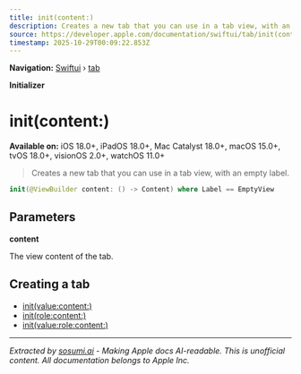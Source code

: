 ```yaml
---
title: init(content:)
description: Creates a new tab that you can use in a tab view, with an empty label.
source: https://developer.apple.com/documentation/swiftui/tab/init(content:)
timestamp: 2025-10-29T00:09:22.853Z
---
```


**Navigation:** [Swiftui](/documentation/swiftui) › [tab](/documentation/swiftui/tab)

**Initializer**

# init(content:)

**Available on:** iOS 18.0+, iPadOS 18.0+, Mac Catalyst 18.0+, macOS 15.0+, tvOS 18.0+, visionOS 2.0+, watchOS 11.0+

> Creates a new tab that you can use in a tab view, with an empty label.

```swift
init(@ViewBuilder content: () -> Content) where Label == EmptyView
```

## Parameters

**content**

The view content of the tab.



## Creating a tab

- [init(value:content:)](/documentation/swiftui/tab/init(value:content:))
- [init(role:content:)](/documentation/swiftui/tab/init(role:content:))
- [init(value:role:content:)](/documentation/swiftui/tab/init(value:role:content:))

---

*Extracted by [sosumi.ai](https://sosumi.ai) - Making Apple docs AI-readable.*
*This is unofficial content. All documentation belongs to Apple Inc.*
